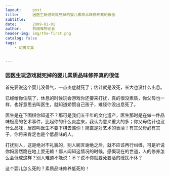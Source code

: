 ```yaml
---
layout:     post
title:      因医生玩游戏就死掉的婴儿素质品味修养真的很低
subtitle:   
date:       2009-01-01
author:     机械唯物论者
header-img: img/the-first.png
catalog: false
tags:
    - 幻男文集


---
```


### 因医生玩游戏就死掉的婴儿素质品味修养真的很低

首先要说这个婴儿没骨气，一点炎症就死了；估计就是没死，长大也没什么出息。

已经给你住院了，休息的时候玩会游戏你还要来打扰，真的很没素质，你父母也一样，也好意思去叫医生，就知道娇惯自己孩子，难怪你没出息死了。

医生是在下围棋你知道不？那可是我们五千年的文化遗产，医生那时是在做一件品味极高的艺术事件，比起你的什么炎症来，我认为意义重大的多；你父母估计也没什么品味，居然叫医生不要下棋去瞧你！简直是对艺术的亵渎！有其父母必有其子，你将来肯定也是个低品味的人。

打扰别人，这是绝对不礼貌的，别人婉言谢绝之后，就不应该再行纠缠，可是听说你妈居然跪在地上耍无赖！鄙人闻知这情况的时候，感慨现在的世道，人的修养怎么会低成这样？别人难道不能说：不？说不你就要死要活的缠扰不休？

这个婴儿怎么死的？素质品味修养低死的！
